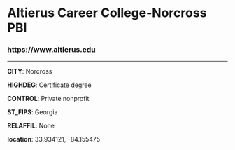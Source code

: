 # Altierus Career College-Norcross PBI
### https://www.altierus.edu
---
**CITY**: Norcross

**HIGHDEG**: Certificate degree

**CONTROL**: Private nonprofit

**ST_FIPS**: Georgia

**RELAFFIL**: None

**location**: 33.934121, -84.155475